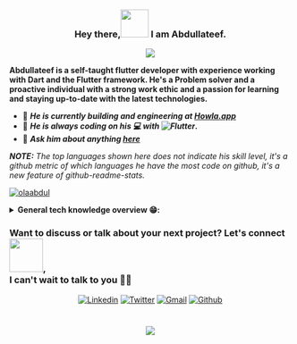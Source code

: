 <h3 align="center">
 Hey there,<img src="https://media.giphy.com/media/hvRJCLFzcasrR4ia7z/giphy.gif" width="50px"/> I am Abdullateef.
</h3>

<!-- Typing SVG by DenverCoder1 - https://github.com/DenverCoder1/readme-typing-svg -->
<p align="center">
  <a href="https://github.com/DenverCoder1/readme-typing-svg"><img src="https://readme-typing-svg.herokuapp.com/?lines=He+is+a+Flutter%20mobile%20developer%20specializing%20in%20cross-platform%20app%20development.;Always+learning%20something%20new%20through%20Documentation%20and%20videos.;Learning%20new%20concept%20is%20always%20fun.&center=true&width=1000&height=50&font=Ubuntu&color=E6F2E6"></a>
</p>

**Abdullateef is a self-taught flutter developer with experience working with Dart and the Flutter framework. He's a Problem solver and a proactive individual with a strong work ethic and a passion for learning and staying up-to-date with the latest technologies.**

- 🌱 **_He is currently building and engineering at [Howla.app](https://howla.netlify.app/)_**
- 👯 **_He is always coding on his 💻 with ![Flutter](https://img.shields.io/badge/FLUTTER-02569B.svg?&style=flat&logo=flutter&logoColor=white)._**
- 💬 **_Ask him about anything [here](mailto:abdulyoung78@gmail.com)_**

_**NOTE:** The top languages shown here does not indicate his skill level, it's a github metric of which languages he have the most code on github, it's a new feature of github-readme-stats._

<p align="left"> <a href="https://github-readme-stats.vercel.app/api/top-langs/?username=olaabdul&hide=TeX&layout=compact&theme=gotham"><img src="https://github-readme-stats.vercel.app/api/top-langs/?username=olaabdul&hide=TeX&layout=compact&theme=Ubuntu" alt="olaabdul" /></a> </p>


<!-- ✏ Checkout my Languages and tools

<code><img height="30" src="https://raw.githubusercontent.com/github/explore/80688e429a7d4ef2fca1e82350fe8e3517d3494d/topics/dart/dart.png"></code>
<code><img height="30" src="https://raw.githubusercontent.com/github/explore/80688e429a7d4ef2fca1e82350fe8e3517d3494d/topics/flutter/flutter.png"></code>
<code><img height="30" src="https://raw.githubusercontent.com/github/explore/80688e429a7d4ef2fca1e82350fe8e3517d3494d/topics/javascript/javascript.png"></code>
<code><img height="30" src="https://raw.githubusercontent.com/github/explore/80688e429a7d4ef2fca1e82350fe8e3517d3494d/topics/typescript/typescript.png"></code>
<code><img height="30" src="https://raw.githubusercontent.com/github/explore/80688e429a7d4ef2fca1e82350fe8e3517d3494d/topics/nodejs/nodejs.png"></code>
<code><img height="30" src="https://raw.githubusercontent.com/github/explore/5c058a388828bb5fde0bcafd4bc867b5bb3f26f3/topics/graphql/graphql.png"></code> -->

<!-- Badges template - https://github.com/Ileriayo/markdown-badges-->

<details>
  <summary><b>General tech knowledge overview 😁: &nbsp;</b></summary>
  <br/>

## 🛠️ My favorite tools

### 👨‍💻 **Programming languages**

<p>

![Dart](https://img.shields.io/badge/DART-%230175C2.svg?&style=flat&logo=dart&logoColor=white) &nbsp;
![HTML5](https://img.shields.io/badge/HTML5-E34F26.svg?&style=flat&logo=html5&logoColor=white)&nbsp;
![Kotlin](https://img.shields.io/badge/Kotlin-%230095D5.svg?logo=Kotlin&logoColor=white)&nbsp;
![Java](https://img.shields.io/badge/Java-%23007396.svg?logo=java&logoColor=white)&nbsp;
![Python](https://img.shields.io/badge/Python%20-%2314354C.svg?logo=python&logoColor=white)&nbsp;

</p>

### 🧰 **Frameworks and libraries**

<p>

![Flutter](https://img.shields.io/badge/FLUTTER-02569B.svg?&style=flat&logo=flutter&logoColor=white) &nbsp;
![GitHub Actions](https://img.shields.io/badge/GitHub%20Actions%20-%232671E5.svg?logo=github%20actions&logoColor=white) &nbsp;
![Material Design](https://img.shields.io/badge/Material%20Design%20-%230081CB.svg?logo=material-design&logoColor=white) &nbsp;

</p>

### 🗄️ **Databases and Cloud hosting**

<p>

![Firebase](https://img.shields.io/badge/FIREBASE-FFCA28.svg?&style=flat&logo=firebase&logoColor=black)&nbsp;
![GitHub Pages](https://img.shields.io/badge/GitHub%20Pages-%23327FC7.svg?logo=github&logoColor=white)&nbsp;
![Notion](https://img.shields.io/badge/Notion%20-%23010101.svg?logo=notion&logoColor=white)&nbsp;

</p>

### 💻 **Software and tools**

<p>

![Adobe](https://img.shields.io/badge/Adobe%20-%23FF0000.svg?logo=adobe&logoColor=white)&nbsp;
![Andriod Studio](https://img.shields.io/badge/Android%20Studio-008678.svg?logo=android-studio&logoColor=white)&nbsp;
![Android](https://img.shields.io/badge/Android-3DDC84?logo=android&logoColor=white)&nbsp;
![FIGMA](https://img.shields.io/badge/figma-%23F24E1E.svg?&style=for-the-badge&logo=figma&logoColor=white)&nbsp;\
![Git](https://img.shields.io/badge/GIT-%23F05033.svg?&style=flat&logo=git&logoColor=white)&nbsp;
![GitHub](https://img.shields.io/badge/GITHUB-%23121011.svg?&style=flat&logo=github&logoColor=white)&nbsp;
![Google Sheets](https://img.shields.io/badge/Google%20Sheets%20-%2334A853.svg?logo=google%20sheets&logoColor=white)&nbsp;
![Gradle](https://img.shields.io/badge/GRADLE-02303A.svg?&style=flat&logo=gradle)&nbsp;\
![IntelliJ](https://img.shields.io/badge/INTELLIJ-000000.svg?&style=flat&logo=intellij-idea)&nbsp;
![MVC Architecture](https://img.shields.io/badge/MVC-888888.svg?&style=flat&logoColor=white)&nbsp;
![MVVM Architecture](https://img.shields.io/badge/MVVM-888888.svg?&style=flat&logoColor=white)&nbsp;
![Postman](https://img.shields.io/badge/Postman-FF6C37?logo=postman&logoColor=white)&nbsp;\
![REST API](https://img.shields.io/badge/REST-02569B.svg?&style=flat&logo=rest&logoColor=white)&nbsp;
![Stack Overflow](https://img.shields.io/badge/-Stack%20Overflow-FE7A16?logo=stack-overflow&logoColor=white)&nbsp;
![VSCode](https://img.shields.io/badge/VSCODE-007ACC.svg?&style=flat&logo=visual-studio-code)&nbsp;
![XD](https://img.shields.io/badge/XD-FFC0CB.svg?&style=flat&logo=adobe-xd&logoColor=black)&nbsp;\
![Chat GPT](https://img.shields.io/badge/Chat%20GPT-3DDC84.svg?&style=flat&logo=chatGPT&logoColor=white)&nbsp;

</p>

</details>

### Want to discuss or talk about your next project? Let's connect <img src="https://media.giphy.com/media/23D8NR89IoZUC9jgsO/giphy.gif" width="60">, <br> I can't wait to talk to you 🙋‍♂️

<p align="center">
<a href="https://linkedin.com/in/abdulola001"><img alt="Linkedin" title="Connect with linkedin" src="https://img.shields.io/badge/linkedin-%230077B5.svg?&style=for-the-badge&logo=linkedin&logoColor=white"></a>
  <a href="https://twitter.com/intent/follow?screen_name=Code_Mysterio"><img alt="Twitter" title="Connect via twitter" src="https://img.shields.io/badge/-Twitter-1DA1F2?style=for-the-badge&logo=twitter&logoColor=white"/></a>
<a href="mailto:abdulyoung78@gmail.com"><img alt="Gmail" title="Email Abdullateef" src="https://img.shields.io/badge/Gmail-D14836?style=for-the-badge&logo=gmail&logoColor=white"></a>
<a href="https://github.com/olaabdul"><img alt="Github" title="Follow Code_Mysterio" src="https://img.shields.io/badge/github-%23121011.svg?&style=for-the-badge&logo=github&logoColor=white"/></a>
</p>

#

<div align="center">

![](https://visitor-badge.glitch.me/badge?page_id=olaabdul.olaabdul)

</div>